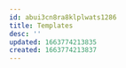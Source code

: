 ```yaml
---
id: abui3cn8ra8klplwats1286
title: Templates
desc: ''
updated: 1663774213835
created: 1663774213837
---
```

